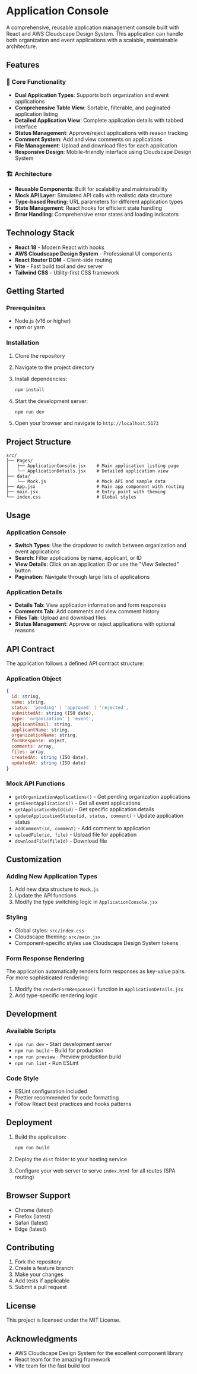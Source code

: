 # Application Console

A comprehensive, reusable application management console built with React and AWS Cloudscape Design System. This application can handle both organization and event applications with a scalable, maintainable architecture.

## Features

### 🎯 Core Functionality
- **Dual Application Types**: Supports both organization and event applications
- **Comprehensive Table View**: Sortable, filterable, and paginated application listing
- **Detailed Application View**: Complete application details with tabbed interface
- **Status Management**: Approve/reject applications with reason tracking
- **Comment System**: Add and view comments on applications
- **File Management**: Upload and download files for each application
- **Responsive Design**: Mobile-friendly interface using Cloudscape Design System

### 🏗️ Architecture
- **Reusable Components**: Built for scalability and maintainability
- **Mock API Layer**: Simulated API calls with realistic data structure
- **Type-based Routing**: URL parameters for different application types
- **State Management**: React hooks for efficient state handling
- **Error Handling**: Comprehensive error states and loading indicators

## Technology Stack

- **React 18** - Modern React with hooks
- **AWS Cloudscape Design System** - Professional UI components
- **React Router DOM** - Client-side routing
- **Vite** - Fast build tool and dev server
- **Tailwind CSS** - Utility-first CSS framework

## Getting Started

### Prerequisites
- Node.js (v16 or higher)
- npm or yarn

### Installation

1. Clone the repository
2. Navigate to the project directory
3. Install dependencies:
   ```bash
   npm install
   ```

4. Start the development server:
   ```bash
   npm run dev
   ```

5. Open your browser and navigate to `http://localhost:5173`

## Project Structure

```
src/
├── Pages/
│   ├── ApplicationConsole.jsx    # Main application listing page
│   └── ApplicationDetails.jsx    # Detailed application view
├── data/
│   └── Mock.js                   # Mock API and sample data
├── App.jsx                       # Main app component with routing
├── main.jsx                      # Entry point with theming
└── index.css                     # Global styles
```

## Usage

### Application Console
- **Switch Types**: Use the dropdown to switch between organization and event applications
- **Search**: Filter applications by name, applicant, or ID
- **View Details**: Click on an application ID or use the "View Selected" button
- **Pagination**: Navigate through large lists of applications

### Application Details
- **Details Tab**: View application information and form responses
- **Comments Tab**: Add comments and view comment history
- **Files Tab**: Upload and download files
- **Status Management**: Approve or reject applications with optional reasons

## API Contract

The application follows a defined API contract structure:

### Application Object
```javascript
{
  id: string,
  name: string,
  status: 'pending' | 'approved' | 'rejected',
  submittedAt: string (ISO date),
  type: 'organization' | 'event',
  applicantEmail: string,
  applicantName: string,
  organizationName: string,
  formResponse: object,
  comments: array,
  files: array,
  createdAt: string (ISO date),
  updatedAt: string (ISO date)
}
```

### Mock API Functions
- `getOrganizationApplications()` - Get pending organization applications
- `getEventApplications()` - Get all event applications
- `getApplicationById(id)` - Get specific application details
- `updateApplicationStatus(id, status, comment)` - Update application status
- `addComment(id, comment)` - Add comment to application
- `uploadFile(id, file)` - Upload file for application
- `downloadFile(fileId)` - Download file

## Customization

### Adding New Application Types
1. Add new data structure to `Mock.js`
2. Update the API functions
3. Modify the type switching logic in `ApplicationConsole.jsx`

### Styling
- Global styles: `src/index.css`
- Cloudscape theming: `src/main.jsx`
- Component-specific styles use Cloudscape Design System tokens

### Form Response Rendering
The application automatically renders form responses as key-value pairs. For more sophisticated rendering:
1. Modify the `renderFormResponse()` function in `ApplicationDetails.jsx`
2. Add type-specific rendering logic

## Development

### Available Scripts
- `npm run dev` - Start development server
- `npm run build` - Build for production
- `npm run preview` - Preview production build
- `npm run lint` - Run ESLint

### Code Style
- ESLint configuration included
- Prettier recommended for code formatting
- Follow React best practices and hooks patterns

## Deployment

1. Build the application:
   ```bash
   npm run build
   ```

2. Deploy the `dist` folder to your hosting service

3. Configure your web server to serve `index.html` for all routes (SPA routing)

## Browser Support

- Chrome (latest)
- Firefox (latest)
- Safari (latest)
- Edge (latest)

## Contributing

1. Fork the repository
2. Create a feature branch
3. Make your changes
4. Add tests if applicable
5. Submit a pull request

## License

This project is licensed under the MIT License.

## Acknowledgments

- AWS Cloudscape Design System for the excellent component library
- React team for the amazing framework
- Vite team for the fast build tool